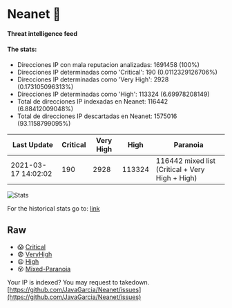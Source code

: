 # Neanet :hocho:
#### Threat intelligence feed
#### The stats:

- Direcciones IP con mala reputacion analizadas: 1691458 (100%)
- Direcciones IP determinadas como 'Critical':  190 (0.0112329126706%)
- Direcciones IP determinadas como 'Very High':  2928 (0.173105096313%)
- Direcciones IP determinadas como 'High':  113324 (6.69978208149)
- Total de direcciones IP indexadas en Neanet:  116442 (6.88412009048%)
- Total de direcciones IP descartadas en Neanet:  1575016 (93.1158799095%)

| Last Update | Critical | Very High | High | Paranoia |
| --- | --- | --- | --- | --- |
| 2021-03-17 14:02:02 | 190 | 2928 | 113324 | 116442 mixed list (Critical + Very High + High)|

![Stats](https://docs.google.com/spreadsheets/d/e/2PACX-1vSnaNMIXVabIpDJjufMlzH7poXnshF3mgd8Is1g9ytUEzVsP5my4Trn8f-xkoLLQ38xpL3HtmUexLo6/pubchart?oid=501124687&format=image)

For the historical stats go to: [link](/stats.csv)
## Raw
- :scream: [Critical](https://raw.githubusercontent.com/JavaGarcia/Neanet/master/blacklists/neanet_critical.txt)
- :fearful: [VeryHigh](https://raw.githubusercontent.com/JavaGarcia/Neanet/master/blacklists/neanet_veryHigh.txtt)
- :frowning: [High](https://raw.githubusercontent.com/JavaGarcia/Neanet/master/blacklists/neanet_high.txt)
- :dizzy_face: [Mixed-Paranoia](https://raw.githubusercontent.com/JavaGarcia/Neanet/master/blacklists/neanet_all.txt)


Your IP is indexed? You may request to takedown. [https://github.com/JavaGarcia/Neanet/issues](https://github.com/JavaGarcia/Neanet/issues)



































































































































































































































































































































































































































































































































































































































































































































































































































































































































































































































































































































































































































































































































































































































































































































































































































































































































































































































































































































































































































































































































































































































































































































































































































































































































































































































































































































































































































































































































































































































































































































































































































































































































































































































































































































































































































































































































































































































































































































































































































































































































































































































































































































































































































































































































































































































































































































































































































































































































































































































































































































